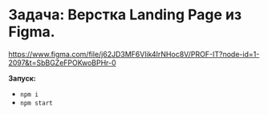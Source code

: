 # Задача: Верстка Landing Page из Figma.
https://www.figma.com/file/j62JD3MF6Vlik4IrNHoc8V/PROF-IT?node-id=1-2097&t=SbBGZeFPOKwoBPHr-0

**Запуск:**
* `npm i`
* `npm start`
